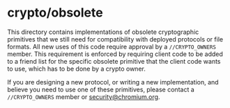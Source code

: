 # crypto/obsolete

This directory contains implementations of obsolete cryptographic primitives
that we still need for compatibility with deployed protocols or file formats.
All new uses of this code require approval by a `//CRYPTO_OWNERS` member. This
requirement is enforced by requiring client code to be added to a friend list
for the specific obsolete primitive that the client code wants to use, which
has to be done by a crypto owner.

If you are designing a new protocol, or writing a new implementation, and
believe you need to use one of these primitives, please contact a
`//CRYPTO_OWNERS` member or security@chromium.org.
